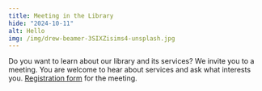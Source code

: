 ```yaml
---
title: Meeting in the Library
hide: "2024-10-11"
alt: Hello
img: /img/drew-beamer-3SIXZisims4-unsplash.jpg
---
```


Do you want to learn about our library and its services? We invite you to a
meeting. You are welcome to hear about services and ask what interests you.
[Registration form](https://forms.office.com/e/Gz1UEyq1hq) for the meeting.


